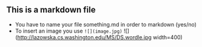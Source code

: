 ## This is a markdown file

* You have to name your file something.md in order to markdown (yes/no)
* To insert an image you use `![](image.jpg)`
![](http://lazowska.cs.washington.edu/MS/DS.wordle.jpg width=400)
